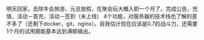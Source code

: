 明天回家，去除年会旅游，元旦放假，在聚会玩大概入职一个月了。完成公告，充值，活动－首充，活动－签到（未上线） 4个功能，对服务器的技术栈也了解的差不多了（还剩下docker，git，nginx）。自我估计现在应该是0.7的战斗力，还需要1个月的试用期能基本达到满额输出。

